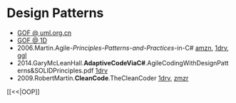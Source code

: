 # Design Patterns

+ [GOF @ uml.org.cn](http://www.uml.org.cn/c%2B%2B/pdf/DesignPatterns.pdf)
+ [GOF @ 1D](https://onedrive.live.com/embed?cid=B3A4DB2490C51CCD&resid=B3A4DB2490C51CCD%21204872&authkey=AKfwgSPY2ruy_fE&em=2)
+ 2006.Martin.Agile-_Principles-Patterns-and-Practices_-in-C# [amzn](https://www.amazon.com/Software-Development-Principles-Patterns-Practices/dp/0135974445/ref=pd_sim_14_68?_encoding=UTF8&pd_rd_i=0135974445&pd_rd_r=7T6NVGV6TN7BKEPAGYFA&pd_rd_w=6auH8&pd_rd_wg=Fmfw0&psc=1&refRID=7T6NVGV6TN7BKEPAGYFA), [1drv](https://1drv.ms/b/s!As0cxZAk26SzjMBj27rFtllAXj94MA), [ggl](https://drive.google.com/file/d/0B1MnZ9g9oqoGcHZJb1V0SE5MbUk/view)
+ 2014.GaryMcLeanHall.**AdaptiveCodeViaC#**.AgileCodingWithDesignPatterns&SOLIDPrinciples.pdf [1drv](https://1drv.ms/b/s!As0cxZAk26SzjMBkKTmSTUTNMbHu2g)
+ 2009.RobertMartin.**CleanCode**.TheCleanCoder [1drv](https://1drv.ms/b/s!As0cxZAk26SzjMBlBlVms2yt1BNEmw), [zmzr](http://www.zamzar.com/downloadFile.php?uid=5ed5c155d37c9657b52057ef714ecbd8-e8ecc61e6b71891&targetID=2W6cmbYLK6PeQg8I_YVC7YF_Zl9Ha9CEEp&fileID=p1bdlodh7rjcjao1gh719at5hr4.pdf) 



[[<<|OOP]]